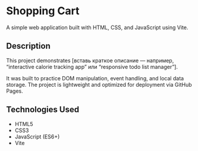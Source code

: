 # Shopping Cart

A simple web application built with HTML, CSS, and JavaScript using Vite.

## Description

This project demonstrates [вставь краткое описание — например, “interactive calorie tracking app” или “responsive todo list manager”].

It was built to practice DOM manipulation, event handling, and local data storage. The project is lightweight and optimized for deployment via GitHub Pages.

## Technologies Used

- HTML5  
- CSS3  
- JavaScript (ES6+)  
- Vite
